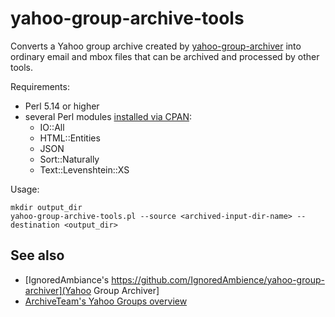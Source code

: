 # yahoo-group-archive-tools

Converts a Yahoo group archive created by
[yahoo-group-archiver](https://github.com/IgnoredAmbience/yahoo-group-archiver)
into ordinary email and mbox files that can be archived and processed
by other tools.

Requirements:

* Perl 5.14 or higher
* several Perl modules [installed via CPAN](https://foswiki.org/Support.HowToInstallCpanModules):
  - IO::All
  - HTML::Entities
  - JSON
  - Sort::Naturally
  - Text::Levenshtein::XS

Usage:
```
mkdir output_dir
yahoo-group-archive-tools.pl --source <archived-input-dir-name> --destination <output_dir>
```

## See also

* [IgnoredAmbiance's https://github.com/IgnoredAmbience/yahoo-group-archiver](Yahoo Group Archiver]
* [ArchiveTeam's Yahoo Groups overview](https://www.archiveteam.org/index.php?title=Yahoo!_Groups)
